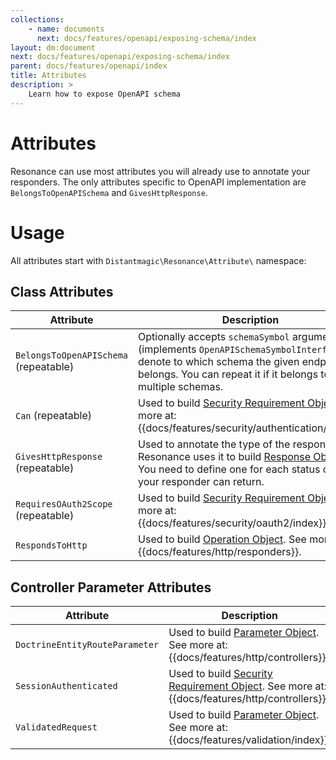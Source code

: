 ```yaml
---
collections: 
    - name: documents
      next: docs/features/openapi/exposing-schema/index
layout: dm:document
next: docs/features/openapi/exposing-schema/index
parent: docs/features/openapi/index
title: Attributes
description: >
    Learn how to expose OpenAPI schema
---
```


# Attributes

Resonance can use most attributes you will already use to annotate
your responders. The only attributes specific to OpenAPI implementation 
are `BelongsToOpenAPISchema` and `GivesHttpResponse`.

# Usage

All attributes start with `Distantmagic\Resonance\Attribute\` namespace:

## Class Attributes

Attribute | Description
-|-
`BelongsToOpenAPISchema` (repeatable) | Optionally accepts `schemaSymbol` argument (implements `OpenAPISchemaSymbolInterface`) to denote to which schema the given endpoint belongs. You can repeat it if it belongs to multiple schemas.
`Can` (repeatable) | Used to build [Security Requirement Object](https://swagger.io/specification/#security-requirement-object). See more at: {{docs/features/security/authentication/index}}.
`GivesHttpResponse` (repeatable) | Used to annotate the type of the response. Resonance uses it to build [Response Object](https://swagger.io/specification/#response-object). You need to define one for each status code your responder can return.
`RequiresOAuth2Scope` (repeatable) | Used to build [Security Requirement Object](https://swagger.io/specification/#security-requirement-object). See more at: {{docs/features/security/oauth2/index}}.
`RespondsToHttp` | Used to build [Operation Object](https://swagger.io/specification/#operation-object). See more at: {{docs/features/http/responders}}.

## Controller Parameter Attributes

Attribute | Description
-|-
`DoctrineEntityRouteParameter` | Used to build [Parameter Object](https://swagger.io/specification/#operation-object). See more at: {{docs/features/http/controllers}}.
`SessionAuthenticated` | Used to build [Security Requirement Object](https://swagger.io/specification/#security-requirement-object). See more at: {{docs/features/http/controllers}}.
`ValidatedRequest` | Used to build [Parameter Object](https://swagger.io/specification/#operation-object). See more at: {{docs/features/validation/index}}.
